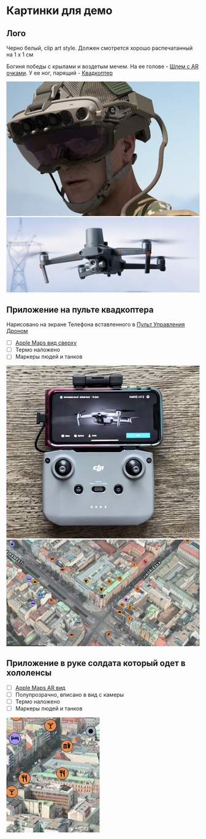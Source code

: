 # Картинки для демо

## Лого

Черно белый, clip art style. Должен смотрется хорошо распечатанный на 1 х 1 см

Богиня победы с крылами и воздетым мечем. На ее голове - [Шлем c AR очками](https://github.com/zirukraine/zirukraine/raw/main/IMAGES/helmet1.png). У ее ног, парящий - [Квадкоптер](https://github.com/zirukraine/zirukraine/raw/main/IMAGES/drone2.png)


![Шлем c AR очками](https://github.com/zirukraine/zirukraine/raw/main/IMAGES/helmet1.png)
![Квадкоптер](https://github.com/zirukraine/zirukraine/raw/main/IMAGES/drone2.png)


## Приложение на пульте квадкоптера

Нарисовано на экране Телефона вставленного в [Пульт Управления Дроном](https://github.com/zirukraine/zirukraine/raw/main/IMAGES/drone_station1.png)

 - [ ] [Apple Maps вид сверху](https://github.com/zirukraine/zirukraine/raw/main/IMAGES/map1.jpg) 
 - [ ] Термо наложено
 - [ ] Маркеры людей и танков

 ![Пульт Управления Дроном](https://github.com/zirukraine/zirukraine/raw/main/IMAGES/drone_station1.png)
 ![Apple Maps вид сверху](https://github.com/zirukraine/zirukraine/raw/main/IMAGES/map1.jpg) 

## Приложение в руке солдата который одет в хололенсы


 - [ ] [Apple Maps AR вид](https://github.com/zirukraine/zirukraine/raw/main/IMAGES/map2.jpg)
 - [ ] Полупрозрачно, вписано в вид с камеры
 - [ ] Термо наложено
 - [ ] Маркеры людей и танков

 ![Apple Maps AR вид](https://github.com/zirukraine/zirukraine/raw/main/IMAGES/map2.jpg)